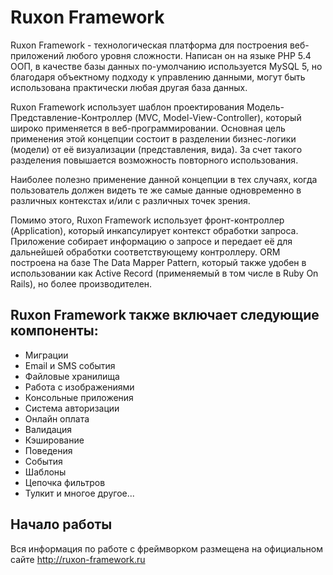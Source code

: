 Ruxon Framework
===============

Ruxon Framework - технологическая платформа для построения веб-приложений любого уровня сложности.
Написан он на языке PHP 5.4 ООП, в качестве базы данных по-умолчанию используется MySQL 5, но благодаря объектному подходу к управлению данными, могут быть использована практически любая другая база данных.

Ruxon Framework использует шаблон проектирования Модель-Представление-Контроллер (MVC, Model-View-Controller), который широко применяется в веб-программировании. Основная цель применения этой концепции состоит в разделении бизнес-логики (модели) от её визуализации (представления, вида). За счет такого разделения повышается возможность повторного использования.

Наиболее полезно применение данной концепции в тех случаях, когда пользователь должен видеть те же самые данные одновременно в различных контекстах и/или с различных точек зрения.

Помимо этого, Ruxon Framework использует фронт-контроллер (Application), который инкапсулирует контекст обработки запроса. Приложение собирает информацию о запросе и передает её для дальнейшей обработки соответствующему контроллеру.
ORM построена на базе The Data Mapper Pattern, который также удобен в использовании как Active Record (применяемый в том числе в Ruby On Rails), но более производителен.

Ruxon Framework также включает следующие компоненты:
----------------------------------------------------

* Миграции
* Email и SMS события
* Файловые хранилища
* Работа с изображениями
* Консольные приложения
* Система авторизации
* Онлайн оплата
* Валидация
* Кэширование
* Поведения
* События
* Шаблоны
* Цепочка фильтров
* Тулкит
и многое другое...

Начало работы
-------------
Вся информация по работе с фреймворком размещена на официальном сайте http://ruxon-framework.ru
